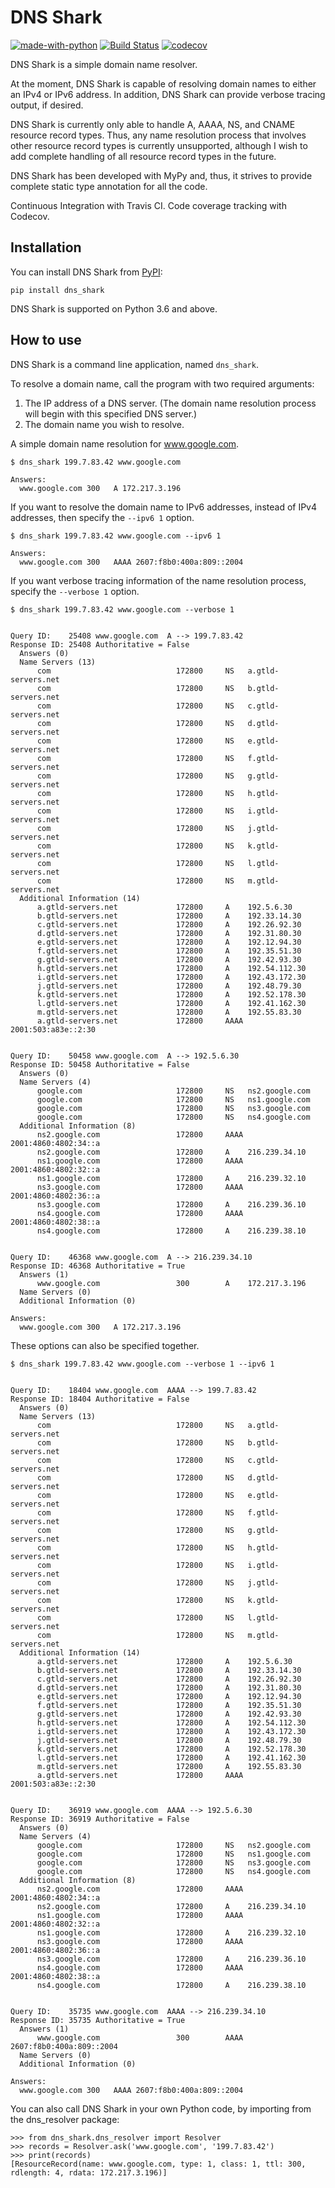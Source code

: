 # DNS Shark
[![made-with-python](https://img.shields.io/badge/Made%20with-Python-1f425f.svg)](https://www.python.org/)
[![Build Status](https://travis-ci.com/jmiiller/dns_shark.svg?branch=master)](https://travis-ci.com/jmiiller/dns_shark)
[![codecov](https://codecov.io/gh/jmiiller/dns_shark/branch/master/graph/badge.svg)](https://codecov.io/gh/jmiiller/dns_shark)




DNS Shark is a simple domain name resolver.

At the moment, DNS Shark is capable of resolving domain names to either an IPv4 or IPv6 address. In addition, DNS Shark can provide verbose tracing output, if desired.

DNS Shark is currently only able to handle A, AAAA, NS, and CNAME resource record types. Thus, any name resolution process that involves other resource record types is currently unsupported, although I wish to add complete handling of all resource record types in the future.

DNS Shark has been developed with MyPy and, thus, it strives to provide complete static type annotation for all the code.

Continuous Integration with Travis CI. Code coverage tracking with Codecov.

## Installation

You can install DNS Shark from [PyPI](https://pypi.org/project/realpython-reader/):

```
pip install dns_shark
```

DNS Shark is supported on Python 3.6 and above.

## How to use

DNS Shark is a command line application, named `dns_shark`. 

To resolve a domain name, call the program with two required arguments:
1. The IP address of a DNS server. (The domain name resolution process will begin with this specified DNS server.)
2. The domain name you wish to resolve.

A simple domain name resolution for www.google.com.
```
$ dns_shark 199.7.83.42 www.google.com

Answers:
  www.google.com 300   A 172.217.3.196
```

If you want to resolve the domain name to IPv6 addresses, instead of IPv4 addresses, then specify the `--ipv6 1` option.

```
$ dns_shark 199.7.83.42 www.google.com --ipv6 1

Answers:
  www.google.com 300   AAAA 2607:f8b0:400a:809::2004
```

If you want verbose tracing information of the name resolution process, specify the  `--verbose 1` option.

```
$ dns_shark 199.7.83.42 www.google.com --verbose 1


Query ID:    25408 www.google.com  A --> 199.7.83.42
Response ID: 25408 Authoritative = False
  Answers (0)
  Name Servers (13)
      com                            172800     NS   a.gtld-servers.net
      com                            172800     NS   b.gtld-servers.net
      com                            172800     NS   c.gtld-servers.net
      com                            172800     NS   d.gtld-servers.net
      com                            172800     NS   e.gtld-servers.net
      com                            172800     NS   f.gtld-servers.net
      com                            172800     NS   g.gtld-servers.net
      com                            172800     NS   h.gtld-servers.net
      com                            172800     NS   i.gtld-servers.net
      com                            172800     NS   j.gtld-servers.net
      com                            172800     NS   k.gtld-servers.net
      com                            172800     NS   l.gtld-servers.net
      com                            172800     NS   m.gtld-servers.net
  Additional Information (14)
      a.gtld-servers.net             172800     A    192.5.6.30
      b.gtld-servers.net             172800     A    192.33.14.30
      c.gtld-servers.net             172800     A    192.26.92.30
      d.gtld-servers.net             172800     A    192.31.80.30
      e.gtld-servers.net             172800     A    192.12.94.30
      f.gtld-servers.net             172800     A    192.35.51.30
      g.gtld-servers.net             172800     A    192.42.93.30
      h.gtld-servers.net             172800     A    192.54.112.30
      i.gtld-servers.net             172800     A    192.43.172.30
      j.gtld-servers.net             172800     A    192.48.79.30
      k.gtld-servers.net             172800     A    192.52.178.30
      l.gtld-servers.net             172800     A    192.41.162.30
      m.gtld-servers.net             172800     A    192.55.83.30
      a.gtld-servers.net             172800     AAAA 2001:503:a83e::2:30


Query ID:    50458 www.google.com  A --> 192.5.6.30
Response ID: 50458 Authoritative = False
  Answers (0)
  Name Servers (4)
      google.com                     172800     NS   ns2.google.com
      google.com                     172800     NS   ns1.google.com
      google.com                     172800     NS   ns3.google.com
      google.com                     172800     NS   ns4.google.com
  Additional Information (8)
      ns2.google.com                 172800     AAAA 2001:4860:4802:34::a
      ns2.google.com                 172800     A    216.239.34.10
      ns1.google.com                 172800     AAAA 2001:4860:4802:32::a
      ns1.google.com                 172800     A    216.239.32.10
      ns3.google.com                 172800     AAAA 2001:4860:4802:36::a
      ns3.google.com                 172800     A    216.239.36.10
      ns4.google.com                 172800     AAAA 2001:4860:4802:38::a
      ns4.google.com                 172800     A    216.239.38.10


Query ID:    46368 www.google.com  A --> 216.239.34.10
Response ID: 46368 Authoritative = True
  Answers (1)
      www.google.com                 300        A    172.217.3.196
  Name Servers (0)
  Additional Information (0)

Answers:
  www.google.com 300   A 172.217.3.196
```

These options can also be specified together.

```
$ dns_shark 199.7.83.42 www.google.com --verbose 1 --ipv6 1


Query ID:    18404 www.google.com  AAAA --> 199.7.83.42
Response ID: 18404 Authoritative = False
  Answers (0)
  Name Servers (13)
      com                            172800     NS   a.gtld-servers.net
      com                            172800     NS   b.gtld-servers.net
      com                            172800     NS   c.gtld-servers.net
      com                            172800     NS   d.gtld-servers.net
      com                            172800     NS   e.gtld-servers.net
      com                            172800     NS   f.gtld-servers.net
      com                            172800     NS   g.gtld-servers.net
      com                            172800     NS   h.gtld-servers.net
      com                            172800     NS   i.gtld-servers.net
      com                            172800     NS   j.gtld-servers.net
      com                            172800     NS   k.gtld-servers.net
      com                            172800     NS   l.gtld-servers.net
      com                            172800     NS   m.gtld-servers.net
  Additional Information (14)
      a.gtld-servers.net             172800     A    192.5.6.30
      b.gtld-servers.net             172800     A    192.33.14.30
      c.gtld-servers.net             172800     A    192.26.92.30
      d.gtld-servers.net             172800     A    192.31.80.30
      e.gtld-servers.net             172800     A    192.12.94.30
      f.gtld-servers.net             172800     A    192.35.51.30
      g.gtld-servers.net             172800     A    192.42.93.30
      h.gtld-servers.net             172800     A    192.54.112.30
      i.gtld-servers.net             172800     A    192.43.172.30
      j.gtld-servers.net             172800     A    192.48.79.30
      k.gtld-servers.net             172800     A    192.52.178.30
      l.gtld-servers.net             172800     A    192.41.162.30
      m.gtld-servers.net             172800     A    192.55.83.30
      a.gtld-servers.net             172800     AAAA 2001:503:a83e::2:30


Query ID:    36919 www.google.com  AAAA --> 192.5.6.30
Response ID: 36919 Authoritative = False
  Answers (0)
  Name Servers (4)
      google.com                     172800     NS   ns2.google.com
      google.com                     172800     NS   ns1.google.com
      google.com                     172800     NS   ns3.google.com
      google.com                     172800     NS   ns4.google.com
  Additional Information (8)
      ns2.google.com                 172800     AAAA 2001:4860:4802:34::a
      ns2.google.com                 172800     A    216.239.34.10
      ns1.google.com                 172800     AAAA 2001:4860:4802:32::a
      ns1.google.com                 172800     A    216.239.32.10
      ns3.google.com                 172800     AAAA 2001:4860:4802:36::a
      ns3.google.com                 172800     A    216.239.36.10
      ns4.google.com                 172800     AAAA 2001:4860:4802:38::a
      ns4.google.com                 172800     A    216.239.38.10


Query ID:    35735 www.google.com  AAAA --> 216.239.34.10
Response ID: 35735 Authoritative = True
  Answers (1)
      www.google.com                 300        AAAA 2607:f8b0:400a:809::2004
  Name Servers (0)
  Additional Information (0)

Answers:
  www.google.com 300   AAAA 2607:f8b0:400a:809::2004
```

You can also call DNS Shark in your own Python code, by importing from the dns_resolver package:

```
>>> from dns_shark.dns_resolver import Resolver
>>> records = Resolver.ask('www.google.com', '199.7.83.42')
>>> print(records)
[ResourceRecord(name: www.google.com, type: 1, class: 1, ttl: 300, rdlength: 4, rdata: 172.217.3.196)]
```
